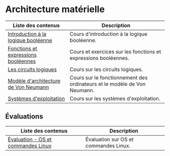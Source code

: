 # Architecture matérielle

| Liste des contenus                           | Description                         |
| -------------------------------------------- | ----------------------------------- |
| [Introduction à la logique booléenne](introduction.md) | Cours d'introduction à la logique booléenne. |
| [Fonctions et expressions booléennes](fonctions.md) | Cours et exercices sur les fonctions et expressions booléennes. |
| [Les circuits logiques](circuits.md) | Cours sur les circuits logiques. |
| [Modèle d'architecture de Von Neumann](vonneumann.md) | Cours sur le fonctionnement des ordinateurs et le modèle de Von Neumann. |
| [Systèmes d'exploitation](os.md) | Cours sur les systèmes d'exploitation. |

## Évaluations

| Liste des contenus                            | Description                         |
| --------------------------------------------- | ----------------------------------- |
| [Évaluation - OS et commandes Linux](https://mega.nz/file/ylwBBKJb#yjbeu5SkEwNn1eJRK0Z2ieRvbo_SPKcbPcBTTO1daNg) | Évaluation sur OS et commandes Linux. |